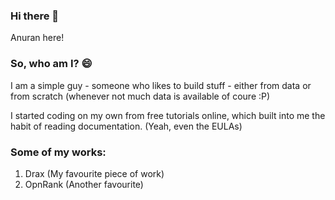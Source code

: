 ### Hi there 👋

Anuran here!

<!--
**anuran-roy/anuran-roy** is a ✨ _special_ ✨ repository because its `README.md` (this file) appears on your GitHub profile.

Here are some ideas to get you started:

- 🔭 I’m currently working on ...
- 🌱 I’m currently learning ...
- 👯 I’m looking to collaborate on ...
- 🤔 I’m looking for help with ...
- 💬 Ask me about ...
- 📫 How to reach me: ...
- 😄 Pronouns: ...
- ⚡ Fun fact: ...
-->

### So, who am I? 😄

I am a simple guy - someone who likes to build stuff - either from data or from scratch (whenever not much data is available of coure :P)

I started coding on my own from free tutorials online, which built into me the habit of reading documentation. (Yeah, even the EULAs)

### Some of my works: 

1. Drax (My favourite piece of work)
2. OpnRank (Another favourite)

